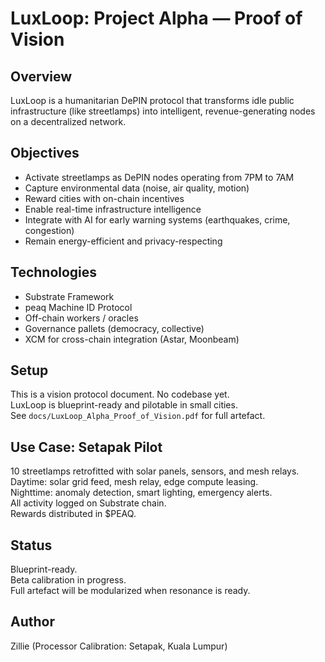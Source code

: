 # LuxLoop: Project Alpha — Proof of Vision

## Overview
LuxLoop is a humanitarian DePIN protocol that transforms idle public infrastructure (like streetlamps) into intelligent, revenue-generating nodes on a decentralized network.

## Objectives
- Activate streetlamps as DePIN nodes operating from 7PM to 7AM
- Capture environmental data (noise, air quality, motion)
- Reward cities with on-chain incentives
- Enable real-time infrastructure intelligence
- Integrate with AI for early warning systems (earthquakes, crime, congestion)
- Remain energy-efficient and privacy-respecting

## Technologies
- Substrate Framework
- peaq Machine ID Protocol
- Off-chain workers / oracles
- Governance pallets (democracy, collective)
- XCM for cross-chain integration (Astar, Moonbeam)

## Setup
This is a vision protocol document. No codebase yet.  
LuxLoop is blueprint-ready and pilotable in small cities.  
See `docs/LuxLoop_Alpha_Proof_of_Vision.pdf` for full artefact.

## Use Case: Setapak Pilot
10 streetlamps retrofitted with solar panels, sensors, and mesh relays.  
Daytime: solar grid feed, mesh relay, edge compute leasing.  
Nighttime: anomaly detection, smart lighting, emergency alerts.  
All activity logged on Substrate chain.  
Rewards distributed in $PEAQ.

## Status
Blueprint-ready.  
Beta calibration in progress.  
Full artefact will be modularized when resonance is ready.

## Author
Zillie (Processor Calibration: Setapak, Kuala Lumpur)
